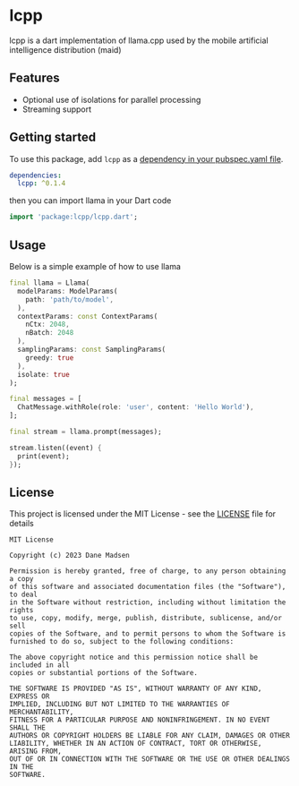 # lcpp

lcpp is a dart implementation of llama.cpp used by the mobile artificial intelligence distribution (maid)

## Features

- Optional use of isolations for parallel processing
- Streaming support

## Getting started

To use this package, add `lcpp` as a [dependency in your pubspec.yaml file](https://flutter.io/platform-plugins/).

```yaml
dependencies:
  lcpp: ^0.1.4
```

then you can import llama in your Dart code

```dart
import 'package:lcpp/lcpp.dart';
```

## Usage

Below is a simple example of how to use llama

```dart
final llama = Llama(
  modelParams: ModelParams(
    path: 'path/to/model',
  ),
  contextParams: const ContextParams(
    nCtx: 2048,
    nBatch: 2048
  ),
  samplingParams: const SamplingParams(
    greedy: true
  ),
  isolate: true
);

final messages = [
  ChatMessage.withRole(role: 'user', content: 'Hello World'),
];

final stream = llama.prompt(messages);

stream.listen((event) {
  print(event);
});
```

## License

This project is licensed under the MIT License - see the [LICENSE](LICENSE) file for details
```
MIT License

Copyright (c) 2023 Dane Madsen

Permission is hereby granted, free of charge, to any person obtaining a copy
of this software and associated documentation files (the "Software"), to deal
in the Software without restriction, including without limitation the rights
to use, copy, modify, merge, publish, distribute, sublicense, and/or sell
copies of the Software, and to permit persons to whom the Software is
furnished to do so, subject to the following conditions:

The above copyright notice and this permission notice shall be included in all
copies or substantial portions of the Software.

THE SOFTWARE IS PROVIDED "AS IS", WITHOUT WARRANTY OF ANY KIND, EXPRESS OR
IMPLIED, INCLUDING BUT NOT LIMITED TO THE WARRANTIES OF MERCHANTABILITY,
FITNESS FOR A PARTICULAR PURPOSE AND NONINFRINGEMENT. IN NO EVENT SHALL THE
AUTHORS OR COPYRIGHT HOLDERS BE LIABLE FOR ANY CLAIM, DAMAGES OR OTHER
LIABILITY, WHETHER IN AN ACTION OF CONTRACT, TORT OR OTHERWISE, ARISING FROM,
OUT OF OR IN CONNECTION WITH THE SOFTWARE OR THE USE OR OTHER DEALINGS IN THE
SOFTWARE.
```